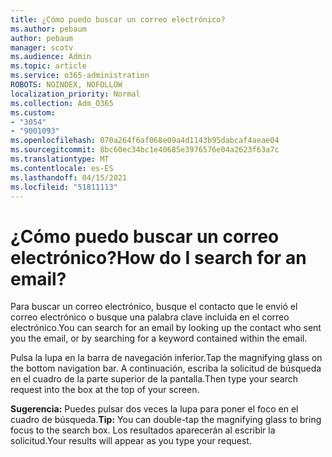```yaml
---
title: ¿Cómo puedo buscar un correo electrónico?
ms.author: pebaum
author: pebaum
manager: scotv
ms.audience: Admin
ms.topic: article
ms.service: o365-administration
ROBOTS: NOINDEX, NOFOLLOW
localization_priority: Normal
ms.collection: Adm_O365
ms.custom:
- "3054"
- "9001093"
ms.openlocfilehash: 070a264f6af068e09a4d1143b95dabcaf4aeae04
ms.sourcegitcommit: 8bc60ec34bc1e40685e3976576e04a2623f63a7c
ms.translationtype: MT
ms.contentlocale: es-ES
ms.lasthandoff: 04/15/2021
ms.locfileid: "51811113"
---
```

# <a name="how-do-i-search-for-an-email"></a><span data-ttu-id="7aaaa-102">¿Cómo puedo buscar un correo electrónico?</span><span class="sxs-lookup"><span data-stu-id="7aaaa-102">How do I search for an email?</span></span>

<span data-ttu-id="7aaaa-103">Para buscar un correo electrónico, busque el contacto que le envió el correo electrónico o busque una palabra clave incluida en el correo electrónico.</span><span class="sxs-lookup"><span data-stu-id="7aaaa-103">You can search for an email by looking up the contact who sent you the email, or by searching for a keyword contained within the email.</span></span>

<span data-ttu-id="7aaaa-104">Pulsa la lupa en la barra de navegación inferior.</span><span class="sxs-lookup"><span data-stu-id="7aaaa-104">Tap the magnifying glass on the bottom navigation bar.</span></span> <span data-ttu-id="7aaaa-105">A continuación, escriba la solicitud de búsqueda en el cuadro de la parte superior de la pantalla.</span><span class="sxs-lookup"><span data-stu-id="7aaaa-105">Then type your search request into the box at the top of your screen.</span></span> 

<span data-ttu-id="7aaaa-106">**Sugerencia:** Puedes pulsar dos veces la lupa para poner el foco en el cuadro de búsqueda.</span><span class="sxs-lookup"><span data-stu-id="7aaaa-106">**Tip:** You can double-tap the magnifying glass to bring focus to the search box.</span></span> <span data-ttu-id="7aaaa-107">Los resultados aparecerán al escribir la solicitud.</span><span class="sxs-lookup"><span data-stu-id="7aaaa-107">Your results will appear as you type your request.</span></span> 
